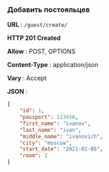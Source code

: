 ### Добавить постояльцев

**URL** : `/guest/create/`

**HTTP 201 Created**

**Allow** : POST, OPTIONS

**Content-Type** : application/json

**Vary** : Accept

**JSON** :
```json
{
    "id": 1,
    "passport": 123456,
    "first_name": "ivanov",
    "last_name": "ivan",
    "middle_name": "ivanovich",
    "city": "moscow",
    "start_date": "2021-01-06",
    "room": 2
}
```